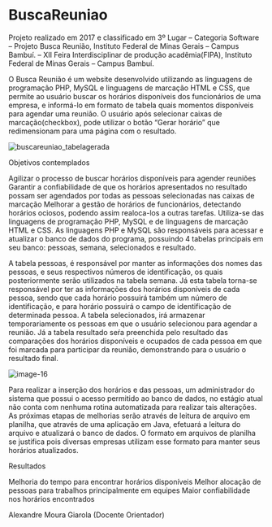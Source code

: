 # BuscaReuniao

Projeto realizado em 2017 e classificado em 3º Lugar – Categoria Software – Projeto Busca Reunião, Instituto Federal de Minas Gerais – Campus Bambuí. – XII Feira Interdisciplinar de produção acadêmia(FIPA), Instituto Federal de Minas Gerais – Campus Bambuí.

O Busca Reunião é um website desenvolvido utilizando as linguagens de programação PHP, MySQL e linguagens de marcação HTML e CSS, que permite ao usuário buscar os horários disponíveis dos funcionários de uma empresa, e informá-lo em formato de tabela quais momentos disponíveis para agendar uma reunião. O usuário após selecionar caixas de marcação(checkbox), pode utilizar o botão “Gerar horário” que redimensionam para uma página com o resultado.

![buscareuniao_tabelagerada](https://user-images.githubusercontent.com/53271581/209670257-e3308165-0f38-4fb9-aa02-2031233b5f13.png)

Objetivos contemplados

Agilizar o processo de buscar horários disponíveis para agender reuniões
Garantir a confiabilidade de que os horários apresentados no resultado possam ser agendados por todas as pessoas selecionadas nas caixas de marcação
Melhorar a gestão de horários de funcionários, detectando horários ociosos, podendo assim realoca-los a outras tarefas.
Utiliza-se das linguagens de programação PHP, MySQL e de linguagens de marcação HTML e CSS. As linguagens PHP e MySQL são responsáveis para acessar e atualizar o banco de dados do programa, possuindo 4 tabelas principais em seu banco: pessoas, semana, selecionados e resultado.

A tabela pessoas, é responsável por manter as informações dos nomes das pessoas, e seus respectivos números de identificação, os quais posteriormente serão utilizados na tabela semana. Já esta tabela torna-se responsável por ter as informações dos horários disponíveis de cada pessoa, sendo que cada horário possuirá também um número de identificação, e para horário possuirá o campo de identificação de determinada pessoa. A tabela selecionados, irá armazenar temporariamente os pessoas em que o usuário selecionou para agendar a reunião. Já a tabela resultado seŕa preenchida pelo resultado das comparações dos horários disponíveis e ocupados de cada pessoa em que foi marcada para participar da reunião, demonstrando para o usuário o resultado final.

![image-16](https://user-images.githubusercontent.com/53271581/209670850-3bd8aefa-f1ef-4f9e-aca8-c1d7b932f252.png)

Para realizar a inserção dos horários e das pessoas, um administrador do sistema que possui o acesso permitido ao banco de dados, no estágio atual não conta com nenhuma rotina automatizada para realizar tais alterações. As próximas etapas de melhorias serão através de leitura de arquivo em planilha, que através de uma aplicação em Java, efetuará a leitura do arquivo e atualizará o banco de dados. O formato em arquivos de planilha se justifica pois diversas empresas utilizam esse formato para manter seus horários atualizados.

Resultados

Melhoria do tempo para encontrar horários disponíveis
Melhor alocação de pessoas para trabalhos principalmente em equipes
Maior confiabilidade nos horários encontrados

Alexandre Moura Giarola (Docente Orientador)
